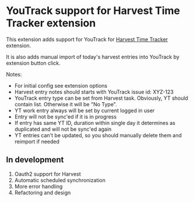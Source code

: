 # YouTrack support for Harvest Time Tracker extension

This extension adds support for YouTrack for [Harvest Time Tracker](https://chrome.google.com/webstore/detail/harvest-time-tracker/fbpiglieekigmkeebmeohkelfpjjlaia) extension.

It is also adds manual import of today's harvest entries into YouTrack by extension button click.

Notes:
- For initial config see extension options
- Harvest entry notes should starts with YouTrack issue id: XYZ-123
- YouTrack entry type can be set from Harvest task. Obviously, YT should contain list. Otherwise it will be "No Type".
- YT work entry always will be set by current logged in user
- Entry will not be sync'ed if it is in progress
- If entry has same YT ID, duration within single day it determines as duplicated and will not be sync'ed again
- YT entries can't be updated, so you should manually delete them and reimport if needed

## In development
1. Oauth2 support for Harvest
1. Automatic scheduled synchronization
1. More error handling
1. Refactoring and design
